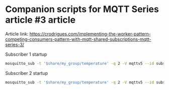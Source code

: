 # Companion scripts for MQTT Series article #3 article

Article link: https://crodrigues.com/implementing-the-worker-pattern-competing-consumers-pattern-with-mqtt-shared-subscriptions-mqtt-series-3/



Subscriber 1 startup
```bash
mosquitto_sub -t '$share/my_group/temperature' -q 2 -V mqttv5 --id subscriber1
```

Subscriber 2 startup
```bash
mosquitto_sub -t '$share/my_group/temperature' -q 2 -V mqttv5 --id subscriber2
```